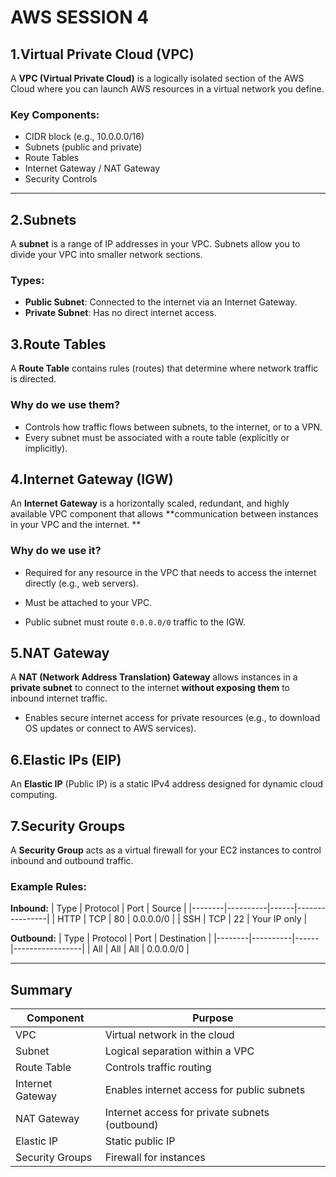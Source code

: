 # AWS SESSION 4

## 1.Virtual Private Cloud (VPC)
A **VPC (Virtual Private Cloud)** is a logically isolated section of the AWS Cloud where you can launch AWS resources in a virtual network you define.

### Key Components:
- CIDR block (e.g., 10.0.0.0/16)
- Subnets (public and private)
- Route Tables
- Internet Gateway / NAT Gateway
- Security Controls

---

## 2.Subnets
A **subnet** is a range of IP addresses in your VPC. Subnets allow you to divide your VPC into smaller network sections.

### Types:
- **Public Subnet**: Connected to the internet via an Internet Gateway.
- **Private Subnet**: Has no direct internet access.

## 3.Route Tables
A **Route Table** contains rules (routes) that determine where network traffic is directed.

### Why do we use them?
- Controls how traffic flows between subnets, to the internet, or to a VPN.
- Every subnet must be associated with a route table (explicitly or implicitly).

## 4.Internet Gateway (IGW)
An **Internet Gateway** is a horizontally scaled, redundant, and highly available VPC component that allows **communication between instances in your VPC and the internet.
**

### Why do we use it?
- Required for any resource in the VPC that needs to access the internet directly (e.g., web servers).

- Must be attached to your VPC.
- Public subnet must route `0.0.0.0/0` traffic to the IGW.

## 5.NAT Gateway
A **NAT (Network Address Translation) Gateway** allows instances in a **private subnet** to connect to the internet **without exposing them** to inbound internet traffic.

- Enables secure internet access for private resources (e.g., to download OS updates or connect to AWS services).

## 6.Elastic IPs (EIP)
An **Elastic IP** (Public IP) is a static IPv4 address designed for dynamic cloud computing.

## 7.Security Groups
A **Security Group** acts as a virtual firewall for your EC2 instances to control inbound and outbound traffic.

### Example Rules:

**Inbound:**
| Type   | Protocol | Port | Source         |
|--------|----------|------|----------------|
| HTTP   | TCP      | 80   | 0.0.0.0/0      |
| SSH    | TCP      | 22   | Your IP only   |

**Outbound:**
| Type   | Protocol | Port | Destination     |
|--------|----------|------|-----------------|
| All    | All      | All  | 0.0.0.0/0       |

---

## Summary

| Component       | Purpose                                         |
|-----------------|-------------------------------------------------|
| VPC             | Virtual network in the cloud                    |
| Subnet          | Logical separation within a VPC                |
| Route Table     | Controls traffic routing                        |
| Internet Gateway| Enables internet access for public subnets      |
| NAT Gateway     | Internet access for private subnets (outbound)  |
| Elastic IP      | Static public IP                                |
| Security Groups | Firewall for instances                          |



